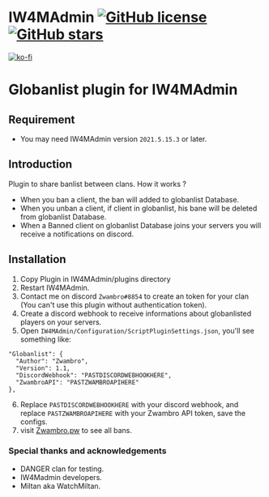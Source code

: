 # IW4MAdmin [![GitHub license](https://img.shields.io/github/license/RaidMax/IW4M-Admin)](https://github.com/Zwambro/iw4madmin-plugin-iw4todiscord/blob/master/LICENSE) [![GitHub stars](https://img.shields.io/github/stars/RaidMax/IW4M-Admin)](https://github.com/RaidMax/IW4M-Admin/stargazers)  
[![ko-fi](https://www.ko-fi.com/img/githubbutton_sm.svg)](https://ko-fi.com/J3J821KUJ)


# Globanlist plugin for IW4MAdmin
## Requirement
- You may need IW4MAdmin version `2021.5.15.3` or later.

## Introduction
Plugin to share banlist between clans. How it works ?
- When you ban a client, the ban will added to globanlist Database.
- When you unban a client, if client in globanlist, his bane will be deleted from globanlist Database.
- When a Banned client on globanlist Database joins your servers you will receive a notifications on discord.

## Installation
1. Copy Plugin in IW4MAdmin/plugins directory
2. Restart IW4MAdmin. 
3. Contact me on discord `Zwambro#8854` to create an token for your clan (You can't use this plugin without authentication token).
4. Create a discord webhook to receive informations about globanlisted players on your servers. 
5. Open `IW4MAdmin/Configuration/ScriptPluginSettings.json`, you'll see something like:
  ```
  "Globanlist": {
    "Author": "Zwambro",
    "Version": 1.1,
    "DiscordWebhook": "PASTDISCORDWEBHOOKHERE",
    "ZwambroAPI": "PASTZWAMBROAPIHERE"
  },
  ```
6. Replace `PASTDISCORDWEBHOOKHERE` with your discord webhook, and replace `PASTZWAMBROAPIHERE` with your Zwambro API token, save the configs.
7. visit [Zwambro.pw](https://zwambro.pw/) to see all bans.

### Special thanks and acknowledgements
- DANGER clan for testing.
- IW4Madmin developers.
- Miltan aka WatchMiltan.
